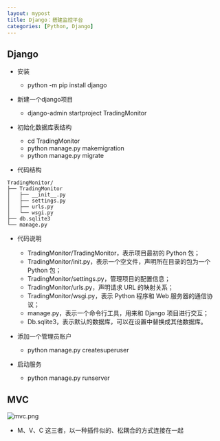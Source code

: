 ```yaml
---
layout: mypost
title: Django：搭建监控平台
categories: [Python, Django]
---
```


## Django

- 安装
  - python -m pip install django
  
- 新建一个django项目
  - django-admin startproject TradingMonitor

- 初始化数据库表结构
  - cd TradingMonitor
  - python manage.py makemigration
  - python manage.py migrate

- 代码结构

```text
TradingMonitor/
├── TradingMonitor
│   ├── __init__.py
│   ├── settings.py
│   ├── urls.py
│   └── wsgi.py
├── db.sqlite3
└── manage.py
```

- 代码说明
  - TradingMonitor/TradingMonitor，表示项目最初的 Python 包；
  - TradingMonitor/init.py，表示一个空文件，声明所在目录的包为一个 Python 包；
  - TradingMonitor/settings.py，管理项目的配置信息；
  - TradingMonitor/urls.py，声明请求 URL 的映射关系；
  - TradingMonitor/wsgi.py，表示 Python 程序和 Web 服务器的通信协议；
  - manage.py，表示一个命令行工具，用来和 Django 项目进行交互；
  - Db.sqlite3，表示默认的数据库，可以在设置中替换成其他数据库。

- 添加一个管理员账户
  - python manage.py createsuperuser
  
- 启动服务
  - python manage.py runserver

## MVC

![mvc.png](/py_core/assets/04-practice/04/mvc.png)

- M、V、C 这三者，以一种插件似的、松耦合的方式连接在一起